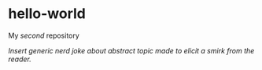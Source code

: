 # hello-world
My _second_ repository

*Insert generic nerd joke about abstract topic made to elicit a smirk from the reader.*
